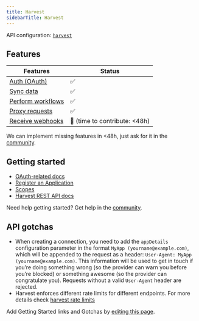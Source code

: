 ```yaml
---
title: Harvest
sidebarTitle: Harvest
---
```


API configuration: [`harvest`]()

## Features

| Features | Status |
| - | - |
| [Auth (OAuth)](https://terapi.gitbook.io/terapi-api-explorer/integrate/guides/authorize-an-api) | ✅ |
| [Sync data](https://terapi.gitbook.io/terapi-api-explorer/integrate/guides/sync-data-from-an-api) | ✅ |
| [Perform workflows](https://terapi.gitbook.io/terapi-api-explorer/integrate/guides/perform-workflows-with-an-api) | ✅ |
| [Proxy requests](https://terapi.gitbook.io/terapi-api-explorer/integrate/guides/proxy-requests-to-an-api) | ✅ |
| [Receive webhooks](https://terapi.gitbook.io/terapi-api-explorer/integrate/guides/receive-webhooks-from-an-api) | 🚫 (time to contribute: &lt;48h) |

We can implement missing features in &lt;48h, just ask for it in the [community]().

## Getting started

-   [OAuth-related docs](https://help.getharvest.com/api-v2/authentication-api/authentication/authentication/#oauth2-application)
-   [Register an Application](https://id.getharvest.com/sessions/new?go_back=%2Fdevelopers)
-   [Scopes](https://help.getharvest.com/api-v2/authentication-api/authentication/authentication/#scopes-and-account-access)
-   [Harvest REST API docs](https://help.getharvest.com/api-v2)

Need help getting started? Get help in the [community]().

## API gotchas

- When creating a connection, you need to add the `appDetails` configuration parameter in the format `MyApp (yourname@example.com)`, which will be appended to the request as a header: `User-Agent: MyApp (yourname@example.com)`. This information will be used to get in touch if you’re doing something wrong (so the provider can warn you before you’re blocked) or something awesome (so the provider can congratulate you). Requests without a valid `User-Agent` header are rejected.
- Harvest enforces different rate limits for different endpoints. For more details check [harvest rate limits](https://help.getharvest.com/api-v2/introduction/overview/general/#rate-limiting)

Add Getting Started links and Gotchas by [editing this page]().

